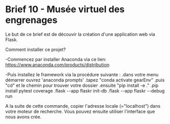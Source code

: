 # Brief 10 - Musée virtuel des engrenages

Le but de ce brief est de découvir la création d'une application web via Flask.

Comment installer ce projet? 

-Commencez par installer Anaconda  via ce lien: https://www.anaconda.com/products/distribution

-Puis installez le framework via la procédure suivante : 
    .dans votre menu démarrer ouvrez 'anaconda prompts'
    .tapez "conda activate gearEnv"
    .puis "cd" et le chemin pour trouver votre dossier
    .ensuite "pip install -e ."
    .pip install pytest coverage
    .flask --app flaskr init-db
    .flask --app flaskr --debug run

A la suite de cette commande, copier l'adresse locale (="localhost") dans votre moteur de recherche. Vous pouvez ensuite utiliser l'interface que nous avons crée. 

